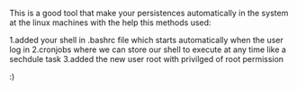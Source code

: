 This is a good tool that make your persistences automatically in the system at the linux machines with the help this methods used:


1.added your shell in .bashrc file which starts automatically when the user log in
2.cronjobs where we can store our shell to execute at any time like a sechdule task
3.added the new user root with privilged of root permission


:)






